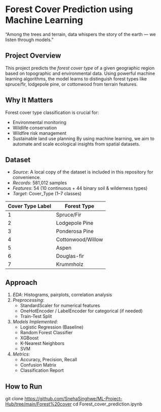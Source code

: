 # Forest Cover Prediction using Machine Learning
 “Among the trees and terrain, data whispers the story of the earth — we listen through models.”

## Project Overview
This project predicts the *forest cover type* of a given geographic region based on topographic and environmental data. Using powerful machine learning algorithms, the model learns to distinguish forest types like spruce/fir, lodgepole pine, or cottonwood from terrain features.

## Why It Matters
Forest cover type classification is crucial for:
- Environmental monitoring
- Wildlife conservation
- Wildfire risk management
- Sustainable land use planning
By using machine learning, we aim to automate and scale ecological insights from spatial datasets.

## Dataset
- *Source*: A local copy of the dataset is included in this repository for convenience.
- *Records*: 581,012 samples
- *Features*: 54 (10 continuous + 44 binary soil & wilderness types)
- *Target*: Cover_Type (1–7 classes)

| Cover Type Label | Forest Type           |
|------------------|------------------------|
| 1                | Spruce/Fir             |
| 2                | Lodgepole Pine         |
| 3                | Ponderosa Pine         |
| 4                | Cottonwood/Willow      |
| 5                | Aspen                  |
| 6                | Douglas-fir            |
| 7                | Krummholz              |

## Approach
1. *EDA*: Histograms, pairplots, correlation analysis
2. *Preprocessing*:
   - StandardScaler for numerical features
   - OneHotEncoder / LabelEncoder for categorical (if needed)
   - Train-Test Split
3. *Models Implemented*:
   - Logistic Regression (Baseline)
   - Random Forest Classifier
   - XGBoost
   - K-Nearest Neighbors
   - SVM
4. *Metrics*:
   - Accuracy, Precision, Recall
   - Confusion Matrix
   - Classification Report

## How to Run

git clone https://github.com/SnehaSinghwe/ML-Project-Hub/tree/main/Forest%20cover
cd Forest_cover_prediction.ipynb
